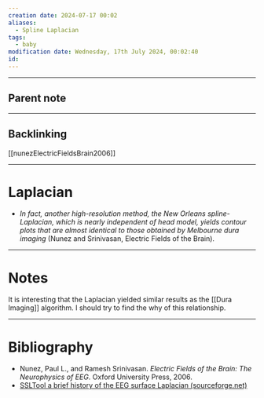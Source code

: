 ```yaml
---
creation date: 2024-07-17 00:02
aliases:
  - Spline Laplacian
tags:
  - baby
modification date: Wednesday, 17th July 2024, 00:02:40
id:
---
```

--- 
## Parent note
---
## Backlinking
[[nunezElectricFieldsBrain2006]]

---
# Laplacian
+ *In fact, another high-resolution method, the New Orleans spline-Laplacian, which is nearly independent of head model, yields contour plots that are almost identical to those obtained by Melbourne dura imaging* (Nunez and Srinivasan, Electric Fields of the Brain).

---
# Notes
It is interesting that the Laplacian yielded similar results as the [[Dura Imaging]] algorithm. I should try to find the why of this relationship.

---
# Bibliography
+ Nunez, Paul L., and Ramesh Srinivasan. _Electric Fields of the Brain: The Neurophysics of EEG_. Oxford University Press, 2006.
+ [SSLTool a brief history of the EEG surface Laplacian (sourceforge.net)](https://ssltool.sourceforge.net/history.html)